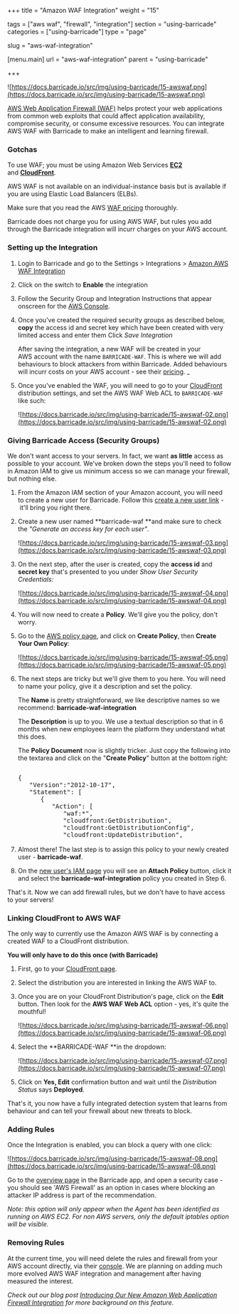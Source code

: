 +++
title = "Amazon WAF Integration"
weight = "15"

tags = ["aws waf", "firewall", "integration"]
section = "using-barricade"
categories = ["using-barricade"]
type = "page"

slug = "aws-waf-integration"

[menu.main]
    url = "aws-waf-integration"
    parent = "using-barricade"

+++

![https://docs.barricade.io/src/img/using-barricade/15-awswaf.png](https://docs.barricade.io/src/img/using-barricade/15-awswaf.png)  

[AWS Web Application Firewall (WAF)](http://aws.amazon.com/waf/) helps protect your web applications from common web exploits that could affect application availability, compromise security, or consume excessive resources. You can integrate AWS WAF with Barricade to make an intelligent and learning firewall.

### Gotchas

To use WAF; you must be using Amazon Web Services **[EC2](https://aws.amazon.com/ec2/)** and **[CloudFront](https://aws.amazon.com/cloudfront/)**.

AWS WAF is not available on an individual-instance basis but is available if you are using Elastic Load Balancers (ELBs).

Make sure that you read the AWS [WAF pricing](https://aws.amazon.com/waf/pricing/) thoroughly.

Barricade does not charge you for using AWS WAF, but rules you add through the Barricade integration will incurr charges on your AWS account.

### Setting up the Integration

1.  Login to Barricade and go to the Settings > Integrations > [Amazon AWS WAF Integration](https://app.barricade.io/dashboard/settings/)

2.  Click on the switch to **Enable** the integration  

3.  Follow the Security Group and Integration Instructions that appear onscreen for the [AWS Console](https://console.aws.amazon.com/console/home).  

4.  Once you've created the required security groups as described below, **copy** the access id and secret key which have been created with very limited access and enter them Click _Save Integration_

    After saving the integration, a new WAF will be created in your AWS account with the name `BARRICADE-WAF`. This is where we will add behaviours to block attackers from within Barricade. Added behaviours will incurr costs on your AWS account - see their [pricing](https://aws.amazon.com/waf/pricing/).
    _
5.  Once you've enabled the WAF, you will need to go to your [CloudFront](https://aws.amazon.com/cloudfront/) distribution settings, and set the AWS WAF Web ACL to `BARRICADE-WAF` like such:  

    ![https://docs.barricade.io/src/img/using-barricade/15-awswaf-02.png](https://docs.barricade.io/src/img/using-barricade/15-awswaf-02.png)

### Giving Barricade Access (Security Groups)

We don't want access to your servers. In fact, we want **as little** access as possible to your account. We've broken down the steps you'll need to follow in Amazon IAM to give us minimum access so we can manage your firewall, but nothing else.

1.  From the Amazon IAM section of your Amazon account, you will need to create a new user for Barricade. Follow this [create a new user link](https://console.aws.amazon.com/iam/home#users) - it'll bring you right there.  

2.  Create a new user named **barricade-waf **and make sure to check the _"Generate an access key for each user"_.   

    ![https://docs.barricade.io/src/img/using-barricade/15-awswaf-03.png](https://docs.barricade.io/src/img/using-barricade/15-awswaf-03.png)  

3.  On the next step, after the user is created, copy the **access id** and **secret key** that's presented to you under _Show User Security Credentials:_

    ![https://docs.barricade.io/src/img/using-barricade/15-awswaf-04.png](https://docs.barricade.io/src/img/using-barricade/15-awswaf-04.png)  

4.  You will now need to create a **Policy**. We'll give you the policy, don't worry.  

5.  Go to the [AWS policy page](https://console.aws.amazon.com/iam/home#policies), and click on **Create Policy**, then **Create Your Own Policy**:

    ![https://docs.barricade.io/src/img/using-barricade/15-awswaf-05.png](https://docs.barricade.io/src/img/using-barricade/15-awswaf-05.png)
     
6.  The next steps are tricky but we'll give them to you here. You will need to name your policy, give it a description and set the policy.   

    The **Name** is pretty straightforward, we like descriptive names so we recommend: **barricade-waf-integration**  

    The **Description** is up to you. We use a textual description so that in 6 months when new employees learn the platform they understand what this does.  

    The **Policy Document** now is slightly tricker. Just copy the following into the textarea and click on the "**Create Policy**" button at the bottom right:

    <div class="code-box" style="margin: 0px; width: 100%; height: 160px; overflow: scroll;">

    <pre>{
       "Version":"2012-10-17",
       "Statement": [
          {
             "Action": [
                "waf:*",
                "cloudfront:GetDistribution",
                "cloudfront:GetDistributionConfig",
                "cloudfront:UpdateDistribution",
                "cloudfront:ListDistributions"
             ],
             "Effect": "Allow",
             "Resource": "*"
          }
       ]
    }
    </pre>
    </div>

7.  Almost there! The last step is to assign this policy to your newly created user - **barricade-waf**.  

8.  On the [new user's IAM page](https://console.aws.amazon.com/iam/home#users/barricade-waf) you will see an **Attach Policy** button, click it and select the **barricade-waf-integration** policy you created in Step 6. 

That's it. Now we can add firewall rules, but we don't have to have access to your servers!

### Linking CloudFront to AWS WAF

The only way to currently use the Amazon AWS WAF is by connecting a created WAF to a CloudFront distribution. 

**You will only have to do this once (with Barricade)**

1.  First, go to your [CloudFront page](https://console.aws.amazon.com/cloudfront/home).

2.  Select the distribution you are interested in linking the AWS WAF to.

3.  Once you are on your CloudFront Distribution's page, click on the **Edit** button. Then look for the **AWS WAF Web ACL** option - yes, it's quite the mouthful!

    ![https://docs.barricade.io/src/img/using-barricade/15-awswaf-06.png](https://docs.barricade.io/src/img/using-barricade/15-awswaf-06.png)

4.  Select the **BARRICADE-WAF **in the dropdown:

    ![https://docs.barricade.io/src/img/using-barricade/15-awswaf-07.png](https://docs.barricade.io/src/img/using-barricade/15-awswaf-07.png)

5.  Click on **Yes, Edit** confirmation button and wait until the _Distribution Status_ says **Deployed**. 

That's it, you now have a fully integrated detection system that learns from behaviour and can tell your firewall about new threats to block.

### Adding Rules

Once the Integration is enabled, you can block a query with one click:

![https://docs.barricade.io/src/img/using-barricade/15-awswaf-08.png](https://docs.barricade.io/src/img/using-barricade/15-awswaf-08.png)

Go to the [overview page](https://app.barricade.io/dashboard/overview) in the Barricade app, and open a security case - you should see 'AWS Firewall' as an option in cases where blocking an attacker IP address is part of the recommendation.

_Note: this option will only appear when the Agent has been identified as running on AWS EC2\. For non AWS servers, only the default iptables option will be visible._

### Removing Rules

At the current time, you will need delete the rules and firewall from your AWS account directly, via their [console](https://console.aws.amazon.com/console/home). We are planning on adding much more evolved AWS WAF integration and management after having measured the interest.

_Check out our blog post [Introducing Our New Amazon Web Application Firewall Integration](https://blog.barricade.io/introducing-our-new-amazon-web-application-firewall-integration/) for more background on this feature._
